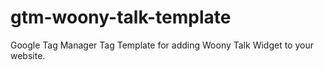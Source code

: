 # gtm-woony-talk-template
Google Tag Manager Tag Template for adding Woony Talk Widget to your website.
